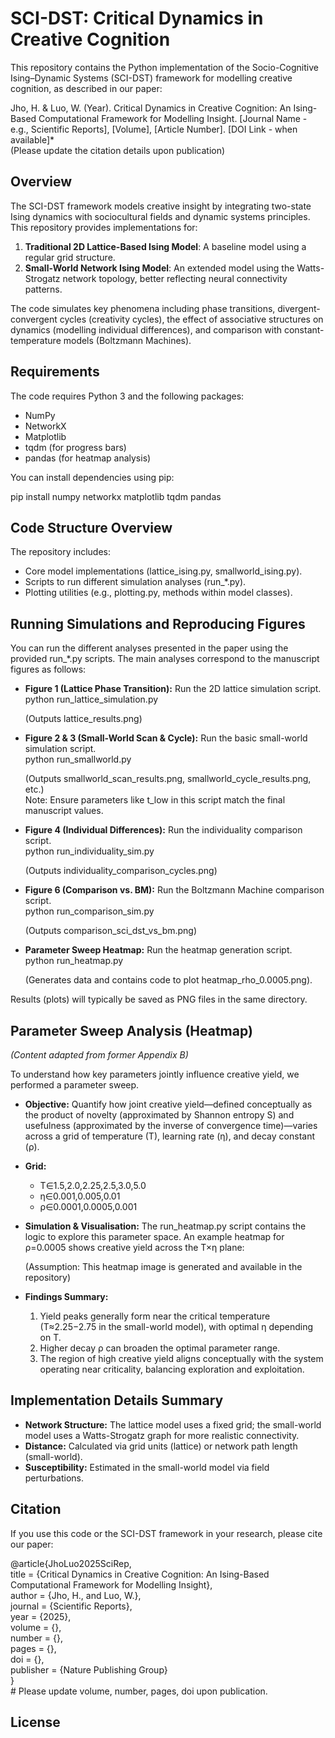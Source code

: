# **SCI-DST: Critical Dynamics in Creative Cognition**

This repository contains the Python implementation of the Socio-Cognitive Ising–Dynamic Systems (SCI-DST) framework for modelling creative cognition, as described in our paper:

Jho, H. & Luo, W. (Year). Critical Dynamics in Creative Cognition: An Ising-Based Computational Framework for Modelling Insight. \[Journal Name \- e.g., Scientific Reports\], \[Volume\], \[Article Number\]. \[DOI Link \- when available\]\*  
(Please update the citation details upon publication)

## **Overview**

The SCI-DST framework models creative insight by integrating two-state Ising dynamics with sociocultural fields and dynamic systems principles. This repository provides implementations for:

1. **Traditional 2D Lattice-Based Ising Model**: A baseline model using a regular grid structure.  
2. **Small-World Network Ising Model**: An extended model using the Watts-Strogatz network topology, better reflecting neural connectivity patterns.

The code simulates key phenomena including phase transitions, divergent-convergent cycles (creativity cycles), the effect of associative structures on dynamics (modelling individual differences), and comparison with constant-temperature models (Boltzmann Machines).

## **Requirements**

The code requires Python 3 and the following packages:

* NumPy  
* NetworkX  
* Matplotlib  
* tqdm (for progress bars)  
* pandas (for heatmap analysis)

You can install dependencies using pip:

pip install numpy networkx matplotlib tqdm pandas


## **Code Structure Overview**

The repository includes:

* Core model implementations (lattice\_ising.py, smallworld\_ising.py).  
* Scripts to run different simulation analyses (run\_\*.py).  
* Plotting utilities (e.g., plotting.py, methods within model classes).

## **Running Simulations and Reproducing Figures**

You can run the different analyses presented in the paper using the provided run\_\*.py scripts. The main analyses correspond to the manuscript figures as follows:

* **Figure 1 (Lattice Phase Transition):** Run the 2D lattice simulation script.  
  python run\_lattice\_simulation.py

  (Outputs lattice\_results.png)  
* **Figure 2 & 3 (Small-World Scan & Cycle):** Run the basic small-world simulation script.  
  python run\_smallworld.py

  (Outputs smallworld\_scan\_results.png, smallworld\_cycle\_results.png, etc.)  
  Note: Ensure parameters like t\_low in this script match the final manuscript values.  
* **Figure 4 (Individual Differences):** Run the individuality comparison script.  
  python run\_individuality\_sim.py

  (Outputs individuality\_comparison\_cycles.png)  
* **Figure 6 (Comparison vs. BM):** Run the Boltzmann Machine comparison script.  
  python run\_comparison\_sim.py

  (Outputs comparison\_sci\_dst\_vs\_bm.png)  
* **Parameter Sweep Heatmap:** Run the heatmap generation script.  
  python run\_heatmap.py

  (Generates data and contains code to plot heatmap\_rho\_0.0005.png).

Results (plots) will typically be saved as PNG files in the same directory.

## **Parameter Sweep Analysis (Heatmap)**

*(Content adapted from former Appendix B)*

To understand how key parameters jointly influence creative yield, we performed a parameter sweep.

* **Objective:** Quantify how joint creative yield—defined conceptually as the product of novelty (approximated by Shannon entropy S) and usefulness (approximated by the inverse of convergence time)—varies across a grid of temperature (T), learning rate (η), and decay constant (ρ).  
* **Grid:**  
  * T∈1.5,2.0,2.25,2.5,3.0,5.0  
  * η∈0.001,0.005,0.01  
  * ρ∈0.0001,0.0005,0.001  
* **Simulation & Visualisation:** The run\_heatmap.py script contains the logic to explore this parameter space. An example heatmap for ρ=0.0005 shows creative yield across the T×η plane:

  (Assumption: This heatmap image is generated and available in the repository)  
* **Findings Summary:**  
  1. Yield peaks generally form near the critical temperature (T≈2.25−2.75 in the small-world model), with optimal η depending on T.  
  2. Higher decay ρ can broaden the optimal parameter range.  
  3. The region of high creative yield aligns conceptually with the system operating near criticality, balancing exploration and exploitation.

## **Implementation Details Summary**

* **Network Structure:** The lattice model uses a fixed grid; the small-world model uses a Watts-Strogatz graph for more realistic connectivity.  
* **Distance:** Calculated via grid units (lattice) or network path length (small-world).  
* **Susceptibility:** Estimated in the small-world model via field perturbations.

## **Citation**

If you use this code or the SCI-DST framework in your research, please cite our paper:

@article{JhoLuo2025SciRep,  
  title     \= {Critical Dynamics in Creative Cognition: An Ising-Based Computational Framework for Modelling Insight},  
  author    \= {Jho, H., and Luo, W.},  
  journal   \= {Scientific Reports},  
  year      \= {2025},  
  volume    \= {},  
  number    \= {},  
  pages     \= {},  
  doi       \= {},  
  publisher \= {Nature Publishing Group}  
}  
\# Please update volume, number, pages, doi upon publication.

## **License**

